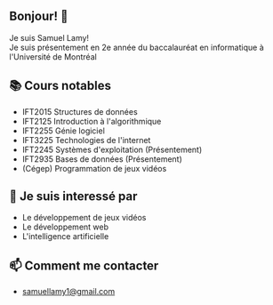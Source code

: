 ## Bonjour! 👋
Je suis Samuel Lamy!
<br /> 
Je suis présentement en 2e année du baccalauréat en informatique à l'Université de Montréal
## 📚 Cours notables
- IFT2015 Structures de données
- IFT2125 Introduction à l'algorithmique
- IFT2255 Génie logiciel
- IFT3225 Technologies de l'internet
- IFT2245 Systèmes d'exploitation (Présentement)
- IFT2935 Bases de données (Présentement)
- (Cégep) Programmation de jeux vidéos
## 👀 Je suis interessé par
- Le développement de jeux vidéos 
- Le développement web
- L'intelligence artificielle
## 📫 Comment me contacter 
- samuellamy1@gmail.com
